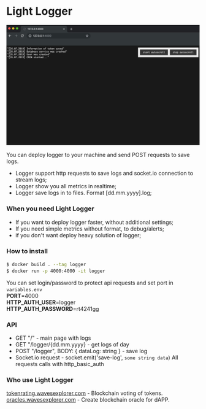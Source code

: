 # Light Logger
![](https://github.com/philsitumorang/logger/blob/master/logger1.jpg?raw=true)

You can deploy logger to your machine and send POST requests to save logs.
- Logger support http requests to save logs and socket.io connection to stream logs;
- Logger show you all metrics in realtime;
- Logger save logs in to files. Format [dd.mm.yyyy].log;

### When you need Light Logger
- If you want to deploy logger faster, without additional settings;
- If you need simple metrics without format, to debug/alerts;
- if you don't want deploy heavy solution of logger;

### How to install
```bash
$ docker build . --tag logger
$ docker run -p 4000:4000 -it logger
```
You can set login/password to protect api requests and set port in `variables.env`<br/>
**PORT**=4000<br/>
**HTTP_AUTH_USER**=logger<br/>
**HTTP_AUTH_PASSWORD**=rt4241gg<br/>

### API
- GET  "/" - main page with logs
- GET  "/logger/{dd.mm.yyyy} - get logs of day
- POST "/logger", BODY: { dataLog: string } - save log
- Socket.io request - socket.emit('save-log', `some string data`)
All requests calls with http_basic_auth

### Who use Light Logger
[tokenrating.wavesexplorer.com](https://tokenrating.wavesexplorer.com) - Blockchain voting of tokens.<br/>
[oracles.wavesexplorer.com](https://oracles.wavesexplorer.com) - Create blockchain oracle for dAPP.